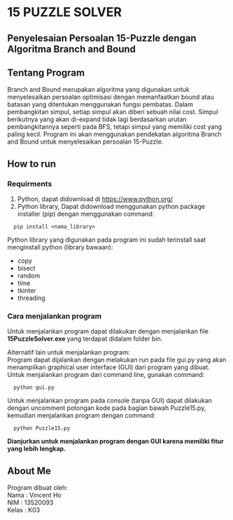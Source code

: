 # 15 PUZZLE SOLVER

## Penyelesaian Persoalan 15-Puzzle dengan Algoritma Branch and Bound

## Tentang Program

Branch and Bound merupakan algoritma yang digunakan untuk menyelesaikan persoalan optimisasi dengan memanfaatkan bound atau batasan yang ditentukan menggunakan fungsi pembatas. Dalam pembangkitan simpul, setiap simpul akan diberi sebuah nilai cost. Simpul berikutnya yang akan di-expand tidak lagi berdasarkan urutan pembangkitannya seperti pada BFS, tetapi simpul yang memiliki cost yang paling kecil.
Program ini akan menggunakan pendekatan algoritma Branch and Bound untuk menyelesaikan persoalan 15-Puzzle.

## How to run

### Requirments

1. Python, dapat didownload di https://www.python.org/
2. Python library, Dapat didownload menggunakan python package installer (pip) dengan menggunakan command:

```
  pip install <nama_library>
```

Python library yang digunakan pada program ini sudah terinstall saat menginstall python (library bawaan):

- copy
- bisect
- random
- time
- tkinter
- threading

### Cara menjalankan program

Untuk menjalankan program dapat dilakukan dengan menjalankan file **15PuzzleSolver.exe** yang terdapat didalam folder bin.  
  
  
Alternatif lain untuk menjalankan program:  
Program dapat dijalankan dengan melakukan run pada file gui.py yang akan menampilkan graphical user interface (GUI) dari program yang dibuat.
Untuk menjalankan program dari command line, gunakan command:

```
  python gui.py
```

Untuk menjalankan program pada console (tanpa GUI) dapat dilakukan dengan uncomment potongan kode pada bagian bawah Puzzle15.py, kemudian menjalankan program dengan command:

```
  python Puzzle15.py
```

**Dianjurkan untuk menjalankan program dengan GUI karena memiliki fitur yang lebih lengkap.**

## About Me

Program dibuat oleh:  
 Nama : Vincent Ho  
 NIM : 13520093  
 Kelas : K03
